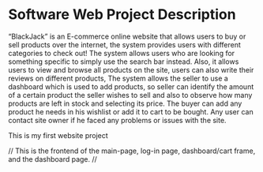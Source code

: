 # Software Web Project Description
“BlackJack” is an E-commerce online website that allows users to buy or sell products over the internet, the system provides users with different categories to check out! The system allows users who are looking for something specific to simply use the search bar instead. Also, it allows users to view and browse all products on the site, users can also write their reviews on different products, The system allows the seller to use a dashboard which is used to add products, so seller can identify the amount of a certain product the seller wishes to sell and also to observe how many products are left in stock and selecting its price. The buyer can add any product he needs in his wishlist or add it to cart to be bought. Any user can contact site owner if he faced any problems or issues with the site.  

This is my first website project 

// This is the frontend of the main-page, log-in page, dashboard/cart frame, and the dashboard page. //
